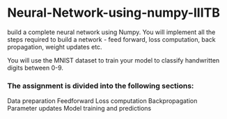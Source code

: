 # Neural-Network-using-numpy-IIITB
build a complete neural network using Numpy. You will implement all the steps required to build a network - feed forward, loss computation, back propagation, weight updates etc.

You will use the MNIST dataset to train your model to classify handwritten digits between 0-9.

### The assignment is divided into the following sections:
  Data preparation
  Feedforward
  Loss computation
  Backpropagation
  Parameter updates
  Model training and predictions
